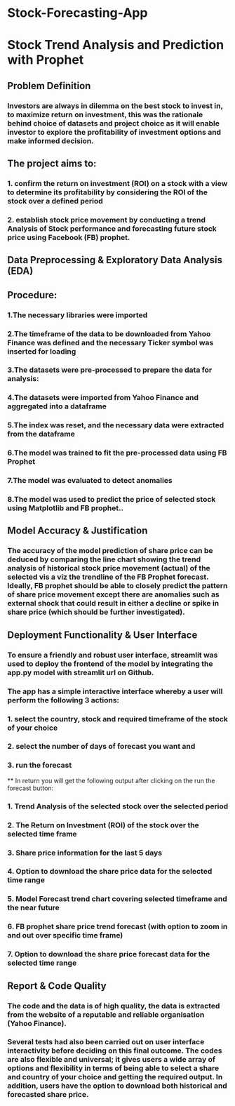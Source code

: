 # Stock-Forecasting-App

# Stock Trend Analysis and Prediction with Prophet

## Problem Definition
### Investors are always in dilemma on the best stock to invest in, to maximize return on investment, this was the rationale behind choice of datasets and project choice as it will enable investor to explore the profitability of investment options and make informed decision.

## The project aims to:
### 1. confirm the return on investment (ROI) on a stock with a view to determine its profitability by considering the ROI of the stock over a defined period
### 2. establish stock price movement by conducting a trend Analysis of Stock performance and forecasting future stock price using Facebook (FB) prophet.

## Data Preprocessing & Exploratory Data Analysis (EDA)
## Procedure:
### 1.The necessary libraries were imported
### 2.The timeframe of the data to be downloaded from Yahoo Finance was defined and the necessary Ticker symbol was inserted for loading
### 3.The datasets were pre-processed to prepare the data for analysis:
### 4.The datasets were imported from Yahoo Finance and aggregated into a dataframe
### 5.The index was reset, and the necessary data were extracted from the dataframe
### 6.The model was trained to fit the pre-processed data using FB Prophet
### 7.The model was evaluated to detect anomalies
### 8.The model was used to predict the price of selected stock using Matplotlib and FB prophet..


## Model Accuracy & Justification
### The accuracy of the model prediction of share price can be deduced by comparing the line chart showing the trend analysis of historical stock price movement (actual) of the selected vis a viz the trendline of the FB Prophet forecast. Ideally, FB prophet should be able to closely predict the pattern of share price movement except there are anomalies such as external shock that could result in either a decline or spike in share price (which should be further investigated). 

## Deployment Functionality & User Interface
### To ensure a friendly and robust user interface, streamlit was used to deploy the frontend of the model by integrating the app.py model with streamlit url on Github. 

### The app has a simple interactive interface whereby a user will perform the following 3 actions:
### 1.	select the country, stock and required timeframe of the stock of your choice
### 2.	select the number of days of forecast you want and
### 3.	run the forecast

** In return you will get the following output after clicking on the run the forecast button:
### 1.	Trend Analysis of the selected stock over the selected period
### 2.	The Return on Investment (ROI) of the stock over the selected time frame
### 3.	Share price information for the last 5 days
### 4.	Option to download the share price data for the selected time range
### 5.	Model Forecast trend chart covering selected timeframe and the near future
### 6.	FB prophet share price trend forecast (with option to zoom in and out over specific time frame)
### 7.	Option to download the share price forecast data for the selected time range

## Report & Code Quality
### The code and the data is of high quality, the data is extracted from the website of a reputable and reliable organisation (Yahoo Finance).

### Several tests had also been carried out on user interface interactivity before deciding on this final outcome. The codes are also flexible and universal; it gives users a wide array of options and flexibility in terms of being able to select a share and country of your choice and getting the required output. In addition, users have the option to download both historical and forecasted share price.
